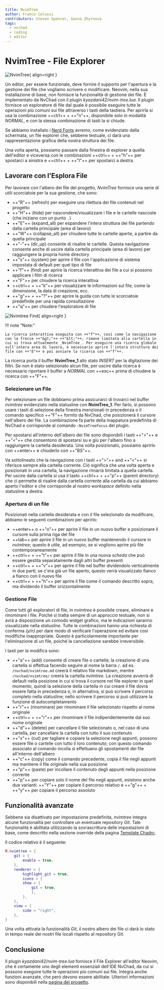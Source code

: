```yaml
---
title: NvimTree
author: Franco Colussi
contributors: Steven Spencer, Ganna Zhyrnova
tags:
  - nvchad
  - coding
  - editor
---
```


# NvimTree - File Explorer

![NvimTree](../images/nvimtree_basic.png){ align=right }

Un editor, per essere funzionale, deve fornire il supporto per l'apertura e la gestione dei file che vogliamo scrivere o modificare. Neovim, nella sua installazione di base, non fornisce la funzionalità di gestione dei file. È implementato da NvChad con il plugin _kyazdani42/nvim-tree.lua_. Il plugin fornisce un esploratore di file dal quale è possibile eseguire tutte le operazioni più comuni sui file attraverso i tasti della tastiera. Per aprirla si usa la combinazione ++ctrl++ + ++"n"++, disponibile solo in modalità _NORMAL_, e con la stessa combinazione di tasti la si chiude.

Se abbiamo installato i [Nerd Fonts](../nerd_fonts.md) avremo, come evidenziato dalla schermata, un file explorer che, sebbene testuale, ci darà una rappresentazione grafica della nostra struttura dei file.

Una volta aperta, possiamo passare dalla finestra di explorer a quella dell'editor e viceversa con le combinazioni ++ctrl++ + ++"h"++ per spostarci a sinistra e ++ctrl++ + ++"l"++ per spostarci a destra.

## Lavorare con l'Esplora File

Per lavorare con l'albero dei file del progetto, _NvimTree_ fornisce una serie di utili scorciatoie per la sua gestione, che sono:

- ++"R"++ (refresh) per eseguire una rilettura dei file contenuti nel progetto
- ++"H"++ (hide) per nascondere/visualizzare i file e le cartelle nascoste (che iniziano con un punto `.`)
- ++"E"++ (expand_all) per espandere l'intera struttura dei file partendo dalla cartella principale (area di lavoro)
- ++"W"++ (collapse_all) per chiudere tutte le cartelle aperte, a partire da quella principale
- ++"-"++ (dir_up) consente di risalire le cartelle. Questa navigazione consente anche di uscire dalla cartella principale (area di lavoro) per raggiungere la propria home directory
- ++"s"++ (system) per aprire il file con l'applicazione di sistema impostata di default per quel tipo di file
- ++"f"++ (find) per aprire la ricerca interattiva dei file a cui si possono applicare i filtri di ricerca
- ++"F"++ per chiudere la ricerca interattiva
- ++ctrl++ + ++"k"++ per visualizzare le informazioni sul file, come la dimensione, la data di creazione, ecc.
- ++"g"++ + ++"?"++ per aprire la guida con tutte le scorciatoie predefinite per una rapida consultazione
- ++"q"++ per chiudere l'esploratore di file

![Nvimtree Find](../images/nvimtree_find_filter.png){ align=right }

!!! note "Note:"

    La ricerca interattiva eseguita con ++"f"++, così come la navigazione con le frecce ++"&gt;"++ ++"&lt;"++, rimane limitata alla cartella in cui si trova attualmente _NvimTree_. Per eseguire una ricerca globale sull'intera area di lavoro, è necessario aprire l'intera struttura dei file con ++"E"++ e poi avviare la ricerca con ++"f"++.

La ricerca porta il buffer **NvimTree_1** allo stato _INSERT_ per la digitazione dei filtri. Se non è stato selezionato alcun file, per uscire dalla ricerca è necessario riportare il buffer a _NORMAL_ con ++esc++ prima di chiudere la ricerca con ++"F"++.

### Selezionare un File

Per selezionare un file dobbiamo prima assicurarci di trovarci nel buffer _nvimtree_ evidenziato nella statusline con **NvimTree_1**. Per farlo, si possono usare i tasti di selezione della finestra menzionati in precedenza o il comando specifico ++"F"++ fornito da NvChad, che posizionerà il cursore nell'albero dei file. La combinazione fa parte della mappatura predefinita di NvChad e corrisponde al comando `:NvimTreeFocus` del plugin.

Per spostarsi all'interno dell'albero dei file sono disponibili i tasti ++"&gt;"++ e ++"&lt;"++ che consentono di spostarsi su e giù per l'albero fino a raggiungere la cartella desiderata. Una volta posizionato, possiamo aprirlo con ++enter++ e chiuderlo con ++"BS"++.

Va sottolineato che la navigazione con i tasti ++"&gt;"++ and ++"&lt;"++ si riferisce sempre alla cartella corrente. Ciò significa che una volta aperta e posizionati in una cartella, la navigazione rimarrà limitata a quella cartella. Per uscire dalla cartella si usa il tasto ++ctrl++ + ++"p"++ (parent directory) che ci permette di risalire dalla cartella corrente alla cartella da cui abbiamo aperto l'editor e che corrisponde al nostro _workspace_ definito nella statusline a destra.

### Apertura di un file

Posizionati nella cartella desiderata e con il file selezionato da modificare, abbiamo le seguenti combinazioni per aprirlo:

- ++enter++ o ++"o"++ per aprire il file in un nuovo buffer e posizionare il cursore sulla prima riga del file
- ++tab++ per aprire il file in un nuovo buffer mantenendo il cursore in _nvimtree_; questo è utile, ad esempio, se si vogliono aprire più file contemporaneamente
- ++ctrl++ + ++"t"++ per aprire il file in una nuova _scheda_ che può essere gestita separatamente dagli altri buffer presenti
- ++ctrl++ + ++"v"++ per aprire il file nel buffer dividendolo verticalmente in due parti; se c'era già un file aperto, questo verrà visualizzato fianco a fianco con il nuovo file
- ++ctrl++ + ++"h"++ per aprire il file come il comando descritto sopra, ma dividendo il buffer orizzontalmente

### Gestione File

Come tutti gli esploratori di file, in _nvimtree_ è possibile creare, eliminare e rinominare i file. Poiché si tratta sempre di un approccio testuale, non si avrà a disposizione un comodo widget grafico, ma le indicazioni saranno visualizzate nella _statusline_. Tutte le combinazioni hanno una richiesta di conferma _(y/n)_ per dare modo di verificare l'operazione ed evitare così modifiche inappropriate. Questo è particolarmente importante per l'eliminazione di un file, poiché la cancellazione sarebbe irreversibile.

I tasti per la modifica sono:

- ++"a"++ (add) consente di creare file o cartelle; la creazione di una cartella si effettua facendo seguire al nome la barra `/`. ad es. `/nvchad/nvimtree.md` creerà il relativo file markdown, mentre `/nvchad/nvimtree/` creerà la cartella _nvimtree_. La creazione avverrà di default nella posizione in cui si trova il cursore nel file explorer in quel momento, quindi la selezione della cartella in cui creare il file dovrà essere fatta in precedenza o, in alternativa, si può scrivere il percorso completo nella statusline; nello scrivere il percorso si può utilizzare la funzione di autocompletamento
- ++"r"++ (rinominare) per rinominare il file selezionato rispetto al nome originale
- ++ctrl++ + ++"r"++ per rinominare il file indipendentemente dal suo nome originale
- ++"d"++ (delete) per cancellare il file selezionato o, nel caso di una cartella, per cancellare la cartella con tutto il suo contenuto
- ++"x"++ (cut) per tagliare e copiare la selezione negli appunti, possono essere file o cartelle con tutto il loro contenuto; con questo comando associato al comando incolla si effettuano gli spostamenti dei file all'interno dell'albero
- ++"c"++ (copy) come il comando precedente, copia il file negli appunti ma mantiene il file originale nella sua posizione
- ++"p"++ (paste) per incollare il contenuto degli appunti nella posizione corrente
- ++"p"++ per copiare solo il nome del file negli appunti, esistono anche due varianti: ++"Y"++ per copiare il percorso relativo e ++"g"++ + ++"y"++ per copiare il percorso assoluto

## Funzionalità avanzate

Sebbene sia disattivato per impostazione predefinita, _nvimtree_ integra alcune funzionalità per controllare un eventuale repository _Git_. Tale funzionalità è abilitata utilizzando la sovrascrittura delle impostazioni di base, come descritto nella sezione override della pagina [Template Chadrc](../template_chadrc.md).

Il codice relativo è il seguente:

```lua
M.nvimtree = {
    git = {
        enable = true,
    },
    renderer = {
        highlight_git = true,
        icons = {
        show = {
            git = true,
            },
        },
    },
    view = {
        side = "right",
    },
}
```

Una volta attivata la funzionalità _Git_, il nostro albero dei file ci darà lo stato in tempo reale dei nostri file locali rispetto al repository Git.

## Conclusione

Il plugin _kyazdani42/nvim-tree.lua_ fornisce il File Explorer all'editor Neovim, che è certamente uno degli elementi essenziali dell'IDE NvChad, da cui si possono eseguire tutte le operazioni più comuni sui file. Integra anche funzioni avanzate, che però devono essere abilitate. Ulteriori informazioni sono disponibili nella [pagina del progetto](https://github.com/kyazdani42/nvim-tree.lua).
